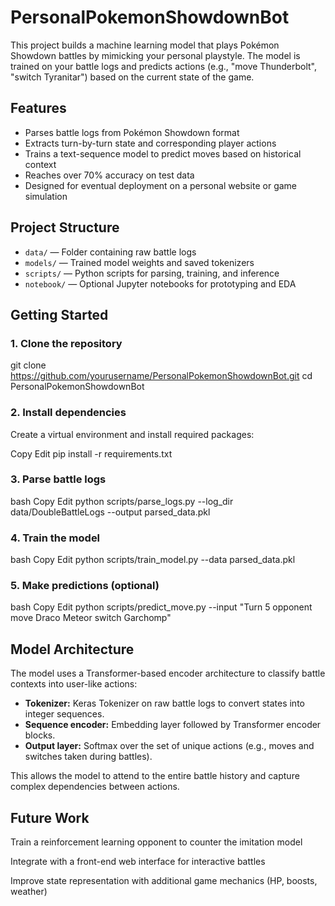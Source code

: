 # PersonalPokemonShowdownBot
This project builds a machine learning model that plays Pokémon Showdown battles by mimicking your personal playstyle. The model is trained on your battle logs and predicts actions (e.g., "move Thunderbolt", "switch Tyranitar") based on the current state of the game.
## Features

- Parses battle logs from Pokémon Showdown format
- Extracts turn-by-turn state and corresponding player actions
- Trains a text-sequence model to predict moves based on historical context
- Reaches over 70% accuracy on test data
- Designed for eventual deployment on a personal website or game simulation

## Project Structure

- `data/` — Folder containing raw battle logs
- `models/` — Trained model weights and saved tokenizers
- `scripts/` — Python scripts for parsing, training, and inference
- `notebook/` — Optional Jupyter notebooks for prototyping and EDA

## Getting Started

### 1. Clone the repository

git clone https://github.com/yourusername/PersonalPokemonShowdownBot.git
cd PersonalPokemonShowdownBot

### 2. Install dependencies
Create a virtual environment and install required packages:

Copy
Edit
pip install -r requirements.txt

### 3. Parse battle logs
bash
Copy
Edit
python scripts/parse_logs.py --log_dir data/DoubleBattleLogs --output parsed_data.pkl

### 4. Train the model
bash
Copy
Edit
python scripts/train_model.py --data parsed_data.pkl

### 5. Make predictions (optional)
bash
Copy
Edit
python scripts/predict_move.py --input "Turn 5 opponent move Draco Meteor switch Garchomp"

## Model Architecture
The model uses a Transformer-based encoder architecture to classify battle contexts into user-like actions:

- **Tokenizer:** Keras Tokenizer on raw battle logs to convert states into integer sequences.
- **Sequence encoder:** Embedding layer followed by Transformer encoder blocks.
- **Output layer:** Softmax over the set of unique actions (e.g., moves and switches taken during battles).

This allows the model to attend to the entire battle history and capture complex dependencies between actions.

## Future Work
Train a reinforcement learning opponent to counter the imitation model

Integrate with a front-end web interface for interactive battles

Improve state representation with additional game mechanics (HP, boosts, weather)
